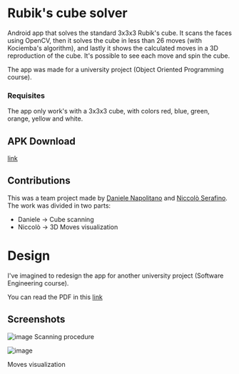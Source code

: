 # Rubik's cube solver
Android app that solves the standard 3x3x3 Rubik's cube.
It scans the faces using OpenCV, then it solves the cube in less than 26 moves (with Kociemba's algorithm), and lastly it shows the calculated moves in a 3D reproduction of the cube. 
It's possible to see each move and spin the cube.

The app was made for a university project (Object Oriented Programming course).
### Requisites
The app only work's with a 3x3x3 cube, with colors red, blue, green, orange, yellow and white.

## APK Download 
[link](https://github.com/danielenapo/Rubik-s-cube-solver/releases/download/v1.0/rubik.apk)

## Contributions
This was a team project made by [Daniele Napolitano](https://github.com/danielenapo) and [Niccolò Serafino](https://github.com/serafinon). The work was divided in two parts:
* Daniele -> Cube scanning
* Niccolò -> 3D Moves visualization

# Design
I've imagined to redesign the app for another university project (Software Engineering course).

You can read the PDF in this [link](https://github.com/danielenapo/Rubik-s-cube-solver/blob/master/Design.pdf)

## Screenshots
![image](https://user-images.githubusercontent.com/33985608/152869590-5c9b2360-063c-490f-a6a0-7c8927f23990.png)
Scanning procedure

![image](https://user-images.githubusercontent.com/33985608/152869631-b73221ce-54d0-4d5b-bdd1-a3e08c073212.png)

Moves visualization
